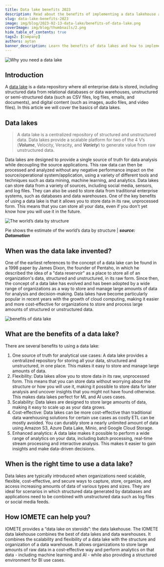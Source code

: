 ```yaml
---
title: Data lake benefits 2023
description: Read about the benefits of implementing a data lakehouse architecture to improve data agility, scalability, and cost-effectiveness by combining data warehouses and data lakes.
slug: data-lake-benefits-2023
image: img/blog/2023-02-13-data-lake/benefits-of-data-lake.png
coverImage: img/blog/thumbnails/2.png
hide_table_of_contents: true
tags2: [Company]
authors: aytan
banner_description: Learn the benefits of data lakes and how to implement them in your organization [2023]
---
```


![Why you need a data lake](/img/blog/2023-02-13-data-lake/centralize-data-in-data-lake.png)

<!-- truncate -->

## Introduction

A [data lake](https://aws.amazon.com/big-data/datalakes-and-analytics/) is a data repository where all enterprise data is stored, including structured data from relational databases or data warehouses, unstructured or semi-structured data (such as CSV files, log files, emails, and documents), and digital content (such as images, audio files, and video files). In this article we will cover the basics of data lakes.

## **Data lakes**

> A data lake is a centralized repository of structured and unstructured data. Data lakes provide a scalable platform for two of the 4 V’s (**_Volume_**, Velocity, Veracity, and **_Variety_**) to generate value from raw unstructured data.

Data lakes are designed to provide a single source of truth for data analysis while decoupling the source applications. This raw data can then be processed and analyzed without any negative performance impact on the source/operational system/application, using a variety of different tools and techniques such as data mining, machine learning, and analytics. Data lakes can store data from a variety of sources, including social media, sensors, and log files. They can also be used to store data from traditional enterprise systems, such as databases and data warehouses. One of the key benefits of using a data lake is that it allows you to store data in its raw, unprocessed form. This means that you can store all your data, even if you don't yet know how you will use it in the future.

![The world’s data by structure](/img/blog/2023-02-13-data-lake/data-structure-statistics.png)

Pie shows the estimate of the world’s data by structure
| **_source: Datamation_**

## **When was the data lake invented?**

One of the earliest references to the concept of a data lake can be found in a 1998 paper by James Dixon, the founder of Pentaho, in which he described the idea of a "data reservoir" as a place to store all of an organization's data, structured and unstructured, in its raw form. Since then, the concept of a data lake has evolved and has been adopted by a wide range of organizations as a way to store and manage large amounts of data for analysis and decision-making. Data lakes have become particularly popular in recent years with the growth of cloud computing, making it easier and more cost-effective for organizations to store and process large amounts of structured or unstructured data.

![benefits of data lake](/img/blog/2023-02-13-data-lake/benefits-of-data-lake.png)

## **What are the benefits of a data lake?**

There are several benefits to using a data lake:

1. One source of truth for analytical use cases: A data lake provides a centralized repository for storing all your data, structured and unstructured, in one place. This makes it easy to store and manage large amounts of data.
2. Flexibility: Data lakes allow you to store data in its raw, unprocessed form. This means that you can store data without worrying about the structure or how you will use it, making it possible to store data for later analysis and uncover insights that you might not have found otherwise. This makes data lakes perfect for ML and AI uses cases.
3. Scalability: Data lakes are designed to store large amounts of data, making it easy to scale up as your data grows.
4. Cost-effective: Data lakes can be more cost-effective than traditional data warehousing solutions for certain use cases as costly ETL can be mostly avoided. You can durably store a nearly unlimited amount of data using Amazon S3, Azure Data Lake, Minio, and Google Cloud Storage.
5. Enhanced analytics: A data lake makes it possible to perform a wide range of analytics on your data, including batch processing, real-time stream processing and interactive analysis. This makes it easier to gain insights and make data-driven decisions.

## **When is the right time to use a data lake?**

Data lakes are typically introduced when organizations need scalable, flexible, cost-effective, and secure ways to capture, store, organize, and access increasing amounts of data of various types and sizes. They are ideal for scenarios in which structured data generated by databases and applications need to be combined with unstructured data such as log files or social media feeds.

## **How IOMETE can help you?**

IOMETE provides a “data lake on steroids”: the data lakehouse. The IOMETE data lakehouse combines the best of data lakes and data warehouses. It combines the scalability and flexibility of a data lake with the structure and organization of a data warehouse. It allows organizations to store large amounts of raw data in a cost-effective way and perform analytics on that data - including machine learning and AI - while also providing a structured environment for BI use cases.
